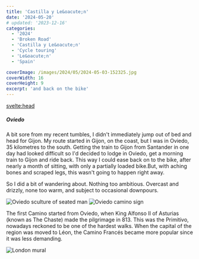 ```yaml
---
title: 'Castilla y Le&oacute;n'
date: '2024-05-20'
# updated: '2023-12-16'
categories:
  - '2024'
  - 'Broken Road'
  - 'Castilla y Le&oacute;n'
  - 'Cycle touring'
  - 'Le&oacute;n'
  - 'Spain'

coverImage: /images/2024/05/2024-05-03-152325.jpg
coverWidth: 16
coverHeight: 9
excerpt: 'and back on the bike'
---
```


<script>
	import Callout from '$lib/components/Callout.svelte'
  import Img from '$lib/components/Img.svelte'
</script>

<svelte:head>

<title>2024 Europe</title>
</svelte:head>

<section class="card">

<h5>Oviedo</h5>

<p>A bit sore from my recent tumbles, I didn't immediately jump out of bed and head for Gijon. My route started in Gijon, on the coast, but I was in Oviedo, 35 kilometres to the south. Getting the train to Gijon from Santander in one day had looked difficult so I'd decided to lodge in Oviedo, get a morning train to Gijon and ride back. This way I could ease back on to the bike, after nearly a month of sitting, with only a partially loaded bike.But, with aching bones and scraped legs, this wasn't going to happen right away.</p>

<p>So I did a bit of wandering about. Nothing too ambitious. Overcast and drizzly, none too warm, and subject to occasional downpours.</p>

<Img
  src="/images/2024/05/2024-05-05-161427.jpg"
  alt="Oviedo sculture of seated man"  
/>
<Img
  src="/images/2024/05/2024-05-05-165729.jpg"
  alt="Oviedo camino sign"  
/>

<p>The first Camino started from Oviedo, when King Alfonso II of Asturias (known as The Chaste) made the pilgrimage in 813. This was the Primitivo, nowadays reckoned to be one of the hardest walks. When the capital of the region was moved to L&eacute;on, the Camino Franc&eacute;s became more popular since it was less demanding.</p>

<Img
  src="/images/2024/05/2024-05-05-170326.jpg"
  alt="London mural"  
/>

</section>

